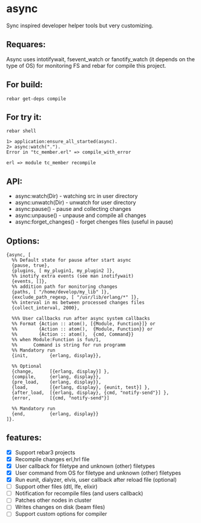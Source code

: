 # async
Sync inspired developer helper tools but very customizing.

## Requares:
Async uses intotifywait, fsevent_watch or fanotify_watch (it depends on the type of OS) for monitoring FS and rebar for compile this project.

## For build:
```
rebar get-deps compile
```

## For try it:
```
rebar shell

1> application:ensure_all_started(async).
2> async:watch(".").
Error in "tc_member.erl" => compile_with_error

erl => module tc_member recompile
```

## API:
* async:watch(Dir)   - watching src in user directory
* async:unwatch(Dir) - unwatch for user directory
* async:pause()   - pause and collecting changes
* async:unpause() - unpause and compile all changes
* async:forget_changes() - forget chenges files (useful in pause)

## Options:
```
{async, [
  %% Default state for pause after start async
  {pause, true},
  {plugins, [ my_plugin1, my_plugin2 ]},
  %% inotify extra events (see man inotifywait)
  {events, []},
  %% addition path for monitoring changes
  {paths, [ "/home/develop/my_lib" ]},
  {exclude_path_regexp, [ "/usr/lib/erlang/*" ]},
  %% interval in ms between processed changes files
  {collect_interval, 2000},

  %%% User callbacks run after async system callbacks
  %% Format {Action :: atom(), [{Module, Function}]} or
  %%        {Action :: atom(),  {Module, Function}} or
  %%        {Action :: atom(),  {cmd, Command}}
  %% when Module:Function is fun/1,
  %%      Command is string for run programm
  %% Mandatory run
  {init,        {erlang, display}},

  %% Optional
  {change,      [{erlang, display}] },
  {compile,     {erlang, display}},
  {pre_load,    {erlang, display}},
  {load,        [{erlang, display}, {eunit, test}] },
  {after_load,  [{erlang, display}, {cmd, "notify-send"}] },
  {error,       [{cmd, "notify-send"}]

  %% Mandatory run
  {end,         {erlang, display}}
]}.
```

## features:
- [x] Support rebar3 projects
- [x] Recompile changes erl,hrl file
- [x] User callback for filetype and unknown (other) filetypes
- [x] User command from OS for filetype and unknown (other) filetypes
- [x] Run eunit, dialyzer, elvis, user callback after reload file (optional)
- [ ] Support other files (dtl, lfe, elixir)
- [ ] Notification for recompile files (and users callback)
- [ ] Patches other nodes in cluster
- [ ] Writes changes on disk (beam files)
- [ ] Support custom options for compiler

